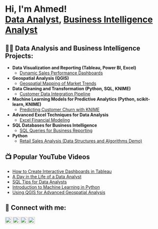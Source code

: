 <h1>Hi, I'm Ahmed! <br/><a href="https://github.com/ahmedanalyst">Data Analyst</a>, <a href="https://www.linkedin.com/in/ahmedanalyst/">Business Intelligence Analyst</a></h1>

<h2>👨‍💻 Data Analysis and Business Intelligence Projects:</h2>

- <b>Data Visualization and Reporting (Tableau, Power BI, Excel)</b>
  - [Dynamic Sales Performance Dashboards](https://github.com/ahmedanalyst/Sales-Dashboard)
- <b>Geospatial Analysis (QGIS)</b>
  - [Geospatial Mapping of Market Trends](https://github.com/ahmedanalyst/Geospatial-Market-Trends)
- <b>Data Cleaning and Transformation (Python, SQL, KNIME)</b>
  - [Customer Data Integration Pipeline](https://github.com/ahmedanalyst/Data-Cleaning-Pipeline)
- <b>Machine Learning Models for Predictive Analytics (Python, scikit-learn, KNIME)</b>
  - [Predicting Customer Churn with KNIME](https://github.com/ahmedanalyst/Customer-Churn-Prediction-KNIME)
- <b>Advanced Excel Techniques for Data Analysis</b>
  - [Excel Financial Modeling](https://github.com/ahmedanalyst/Excel-Financial-Modeling)
- <b>SQL Databases for Business Intelligence</b>
  - [SQL Queries for Business Reporting](https://github.com/ahmedanalyst/SQL-Business-Reporting)
- <b>Python</b>
  - [Retail Sales Analysis (Data Structures and Algorithms Demo)](https://github.com/ahmedanalyst/Retail-Sales-Analysis)

<h2>📺 Popular YouTube Videos</h2>

- [How to Create Interactive Dashboards in Tableau](https://www.youtube.com/watch?v=tableau-dashboard-tutorial)
- [A Day in the Life of a Data Analyst](https://www.youtube.com/watch?v=life-data-analyst)
- [SQL Tips for Data Analysts](https://www.youtube.com/watch?v=sql-tips)
- [Introduction to Machine Learning in Python](https://www.youtube.com/watch?v=ml-python-intro)
- [Using QGIS for Advanced Geospatial Analysis](https://www.youtube.com/watch?v=qgis-tutorial)

<h2> 🤳 Connect with me:</h2>

[<img align="left" alt="AhmedAnalyst | YouTube" width="22px" src="https://cdn.jsdelivr.net/npm/simple-icons@v3/icons/youtube.svg" />][youtube]
[<img align="left" alt="AhmedAnalyst | Twitter" width="22px" src="https://cdn.jsdelivr.net/npm/simple-icons@v3/icons/twitter.svg" />][twitter]
[<img align="left" alt="AhmedAnalyst | LinkedIn" width="22px" src="https://cdn.jsdelivr.net/npm/simple-icons@v3/icons/linkedin.svg" />][linkedin]
[<img align="left" alt="AhmedAnalyst | Instagram" width="22px" src="https://cdn.jsdelivr.net/npm/simple-icons@v3/icons/instagram.svg" />][instagram]

[twitter]: https://twitter.com/ahmedanalyst
[youtube]: https://www.youtube.com/c/AhmedAnalyst
[instagram]: https://www.instagram.com/ahmedanalyst/
[linkedin]: https://linkedin.com/in/ahmedanalyst
